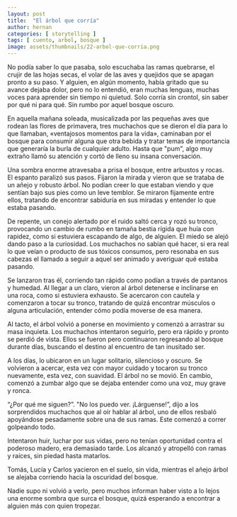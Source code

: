 ```yaml
---
layout: post
title:  "El árbol que corría"
author: hernan
categories: [ storytelling ]
tags: [ cuento, arbol, bosque ]
image: assets/thumbnails/22-arbol-que-corria.png
---
```


No podía saber lo que pasaba, solo escuchaba las ramas quebrarse, el crujir de las hojas secas, el volar de las aves y quejidos que se apagan pronto a su paso. Y alguien, en algún momento, había gritado que su avance dejaba dolor, pero no lo entendió, eran muchas lenguas, muchas voces para aprender sin tiempo ni quietud. Solo corría sin crontol, sin saber por qué ni para qué. Sin rumbo por aquel bosque oscuro. 

En aquella mañana soleada, musicalizada por las pequeñas aves que rodean las flores de primavera, tres muchachos que se dieron el día para lo que llamaban, «ventajosos momentos para la vida», caminaban por el bosque para consumir alguna que otra bebida y tratar temas de importancia que generaría la burla de cualquier adulto. Hasta que "pum", algo muy extraño llamó su atención y cortó de lleno su insana conversación. 

Una sombra enorme atravesaba a prisa el bosque, entre arbustos y rocas. El espanto paralizó sus pasos. Fijaron la mirada y vieron que se trataba de un añejo y robusto árbol. No podían creer lo que estaban viendo y que sentían bajo sus pies como un leve temblor. Se miraron fijamente entre ellos, tratando de encontrar sabiduría en sus miradas y entender lo que estaba pasando.

De repente, un conejo alertado por el ruido saltó cerca y rozó su tronco, provocando un cambio de rumbo en tamaña bestia rígida que huía con rapidez, como si estuviera escapando de algo, de alguien. El miedo se alejó dando paso a la curiosidad. Los muchachos no sabían qué hacer, si era real lo que veían o producto de sus tóxicos consumos, pero resonaba en sus cabezas el llamado a seguir a aquel ser animado y averiguar qué estaba pasando.

Se lanzaron tras él, corriendo tan rápido como podían a través de pantanos y humedad. Al llegar a un claro, vieron al árbol detenerse e inclinarse en una roca, como si estuviera exhausto. Se acercaron con cautela y comenzaron a tocar su tronco, tratando de quizá encontrar músculos o alguna articulación, entender cómo podía  moverse de esa manera.

Al tacto, el árbol volvió a ponerse en movimiento y comenzó a arrastrar su masa inquieta. Los muchachos intentaron seguirlo, pero era rápido y pronto se perdió de vista. Ellos se fueron pero continuaron regresando al bosque durante días, buscando el destino al encuentro de tan inusitado ser.

A los días, lo ubicaron en un lugar solitario, silencioso y oscuro. Se volvieron a acercar, esta vez con mayor cuidado y tocaron su tronco nuevamente, esta vez, con suavidad. El árbol no se movió. En cambio, comenzó a zumbar algo que se dejaba entender como una voz, muy grave y ronca.

“¿Por qué me siguen?”. "No los puedo ver. ¡Lárguense!”, dijo a los sorprendidos muchachos que al oír hablar al árbol, uno de ellos resbaló apoyándose pesadamente sobre una de sus ramas. Este comenzó a correr golpeando todo. 

Intentaron huir, luchar por sus vidas, pero no tenían oportunidad contra el poderoso madero, era demasiado tarde. Los alcanzó y atropelló con ramas y raíces, sin piedad hasta matarlos. 

Tomás, Lucía y Carlos yacieron en el suelo, sin vida, mientras el añejo árbol se alejaba corriendo hacia la oscuridad del bosque. 

Nadie supo ni volvió a verlo, pero muchos informan haber visto a lo lejos una enorme sombra que surca el bosque, quizá esperando a encontrar a alguien más con quien tropezar.
